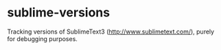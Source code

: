 # sublime-versions
Tracking versions of SublimeText3 (http://www.sublimetext.com/), purely for debugging purposes.
